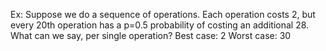 Ex: 
Suppose we do a sequence of operations. Each operation costs 2, but every 20th operation has a p=0.5 probability of costing an additional 28.
What can we say, per single operation?
Best case: 2
Worst case: 30